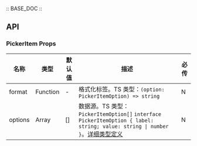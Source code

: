 :: BASE_DOC ::

## API


### PickerItem Props

名称 | 类型 | 默认值 | 描述 | 必传
-- | -- | -- | -- | --
format | Function | - | 格式化标签。TS 类型：`(option: PickerItemOption) => string` | N
options | Array | [] | 数据源。TS 类型：`PickerItemOption[]` `interface PickerItemOption { label: string; value: string \| number }`。[详细类型定义](https://github.com/Tencent/tdesign-mobile-vue/tree/develop/src/picker/type.ts) | N
